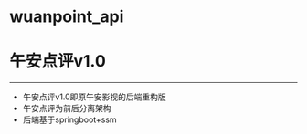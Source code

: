 # wuanpoint_api
# 午安点评v1.0
******************************************
* 午安点评v1.0即原午安影视的后端重构版
* 午安点评为前后分离架构
* 后端基于springboot+ssm